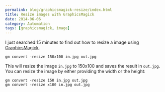 ```yaml
---
permalink: blog/graphicsmagick-resize/index.html
title: Resize images with GraphicsMagick
date: 2014-06-06
category: Automation
tags: [graphicsmagick, image]
---
```


I just searched 15 minutes to find out how to resize a image using [GraphicsMagick](http://www.graphicsmagick.org).

```shell
gm convert -resize 150x100 in.jpg out.jpg
```

This will resize the image `in.jpg` to 150x100 and saves the result in `out.jpg`. You can resize the image by either providing the width or the height:

```shell
gm convert -resize 150 in.jpg out.jpg
gm convert -resize x100 in.jpg out.jpg
```
